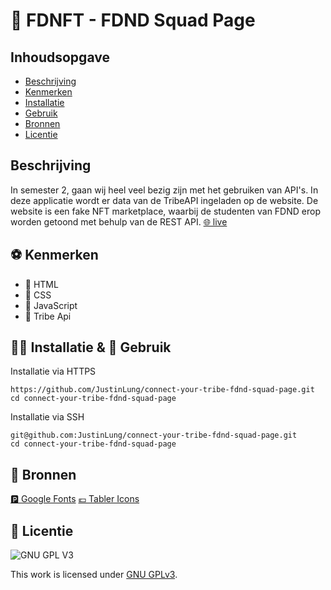 # 🎨 FDNFT - FDND Squad Page
## Inhoudsopgave

- [Beschrijving](#beschrijving)
- [Kenmerken](#kenmerken)
- [Installatie](#installatie)
- [Gebruik](#gebruik)
- [Bronnen](#bronnen)
- [Licentie](#licentie)

## Beschrijving
<!-- Voeg een mooie poster visual toe 📸 -->
In semester 2, gaan wij heel veel bezig zijn met het gebruiken van API's. In deze applicatie wordt er data van de TribeAPI ingeladen op de website. De website is een fake NFT marketplace, waarbij de studenten van FDND erop worden getoond met behulp van de REST API.
[🌐 live](http://fdnft.student.fdnd.nl/)

## ⚽️ Kenmerken

- 💚 HTML
- 🐢 CSS
- 🥝 JavaScript
- 🗿 Tribe Api

## 🏄‍♂️ Installatie & 🔋 Gebruik

Installatie via HTTPS

```
https://github.com/JustinLung/connect-your-tribe-fdnd-squad-page.git
cd connect-your-tribe-fdnd-squad-page
```

Installatie via SSH

```
git@github.com:JustinLung/connect-your-tribe-fdnd-squad-page.git
cd connect-your-tribe-fdnd-squad-page
```

## 🦕 Bronnen
[🅿 Google Fonts](https://fonts.google.com/)
[💶 Tabler Icons](https://tablericons.com/)

## 🗿 Licentie

![GNU GPL V3](https://www.gnu.org/graphics/gplv3-127x51.png)

This work is licensed under [GNU GPLv3](./LICENSE).
